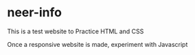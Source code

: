 # neer-info

This is a test website to Practice HTML and CSS

Once a responsive website is made, experiment with Javascript

